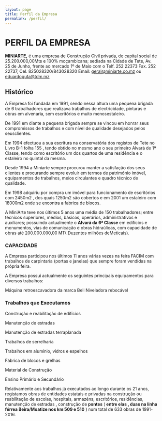 ```yaml
---
layout: page
title: Perfil da Empresa
permalink: /perfil/
---
```




# PERFIL DA EMPRESA

**MINIARTE,** é uma empresa de Construção Civil privada, de capital social de 25.200.000,00Mts e 100% moçambicana; sediada na Cidade de Tete, Av. 25 de Junho, frente ao mercado 1º de Maio com o Telf. 252 22373 Fax. 252 22737, Cel. 825028320/843028320 Email: geral@miniarte.co.mz ou [eduardoguta@tdm.mz](mailto:eduardoguta@tdm.mz)

## Histórico

A Empresa foi fundada em 1991, sendo nessa altura uma pequena brigada de 6 trabalhadores que realizava trabalhos de electricidade, pinturas e obras em alvenaria, sem escritórios e muito menosestaleiro.

De 1991 em diante a pequena brigada sempre se vincou em honrar seus compromissos de trabalhos  e com nível  de  qualidade desejados pelos  seusclientes.

Em 1994 efectuou a sua escritura na conservatória dos registos de Tete no Livro B-1 folha 155 , tendo obtido  no  mesmo  ano  o  seu  primeiro  Alvará de 1ª Classe, tendo como escritório um dos quartos de uma residência  e o estaleiro no quintal da mesma.

Desde 1994 a Miniarte sempre procurou manter a satisfação dos seus clientes e procurando sempre evoluir em termos de património imóvel, equipamentos de trabalhos, meios circulantes e quadro técnico de qualidade.

 Em 1998 adquiriu por compra um imóvel para funcionamento de escritórios com 2450m2 , dos quais 1250m2  são  cobertos e em 2001 um estaleiro com 18000m2 onde se encontra a fabrica de blocos.

A MiniArte teve nos últimos 5 anos uma média  de 150 trabalhadores; entre técnicos superiores, médios, básicos, operários, administrativos e auxiliares; possuindo actualmente o **Alvará da 6ª Classe** em edifícios e monumentos, vias de comunicação e obras hidraúlicas, com capacidade de obras até 200.000.000,00 MT( Duzentos milhões deMeticais).

### CAPACIDADE

A Empresa participou nos últimos 11 anos várias vezes na feira FACIM com trabalhos de carpintaria (portas e janelas) que sempre foram vendidas na própria feira.

A Empresa possui actualmente os seguintes principais equipamentos para diversos trabalhos:

Máquina retroescavadora da marca Bell Niveladora rebocável

### Trabalhos que Executamos

Construção e reabilitação de edifícios

Manutenção de estradas

Manutenção de estradas terraplanada

Trabalhos de serrelharia

Trabalhos em alumínio, vidros e espelhos

Fábrica de blocos e grelhas

Material de Construção

Ensino Primário e Secundário

Relativamente aos trabalhos já executados ao longo durante os 21 anos, registamos obras de entidades estatais e privadas na construção ou reabilitação de escolas, hospitais, armazéns, escritórios, residências, manutenção de estradas , construção de **pontes** ( **entre elas , duas na linha férrea Beira/Moatize nos km 509 e 510** ) num total de 633 obras de 1991-2016.